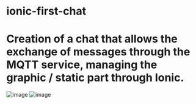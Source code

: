 # ionic-first-chat
# Creation of a chat that allows the exchange of messages through the MQTT service, managing the graphic / static part through Ionic.
![image](https://user-images.githubusercontent.com/90636442/198843833-65b13b3f-bd80-4c9a-9873-cec70b39856d.png)
![image](https://user-images.githubusercontent.com/90636442/198844016-830cc8f8-9cc3-4d04-914f-9648d3fc32b0.png)
